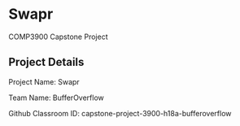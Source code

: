 # Swapr

COMP3900 Capstone Project

## Project Details

Project Name: Swapr

Team Name: BufferOverflow

Github Classroom ID: capstone-project-3900-h18a-bufferoverflow
